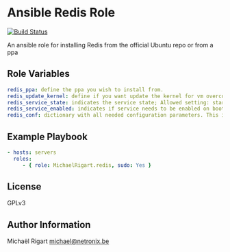 Ansible Redis Role
===================
[![Build Status](https://travis-ci.org/michaelrigart/ansible-role-redis.svg?branch=master)](https://travis-ci.org/michaelrigart/ansible-role-redis)

An ansible role for installing Redis from the official Ubuntu repo or from a ppa
 
Role Variables
--------------

```yaml
redis_ppa: define the ppa you wish to install from.
redis_update_kernel: define if you want update the kernel for vm overcommit
redis_service_state: indicates the service state; Allowed setting: started, stopped
redis_service_enabled: indicates if service needs to be enabled on boot; Allowed settings: yes, no
redis_conf: dictionary with all needed configuration parameters. This is a dictionary where the key / value pairs are used. In some cases, a key can hold a list. See defaults for a better example
```

Example Playbook
----------------

```yaml
- hosts: servers
  roles:
     - { role: MichaelRigart.redis, sudo: Yes }
```

License
-------

GPLv3

Author Information
------------------

Michaël Rigart <michael@netronix.be>
